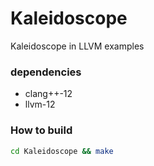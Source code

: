 # Kaleidoscope
Kaleidoscope  in LLVM examples

### dependencies
- clang++-12
- llvm-12

### How to build
```bash
cd Kaleidoscope && make
```



